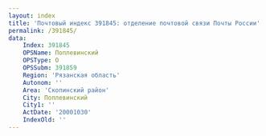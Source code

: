 ```yaml
---
layout: index
title: 'Почтовый индекс 391845: отделение почтовой связи Почты России'
permalink: /391845/
data:
    Index: 391845
    OPSName: Поплевинский
    OPSType: О
    OPSSubm: 391859
    Region: 'Рязанская область'
    Autonom: ''
    Area: 'Скопинский район'
    City: Поплевинский
    City1: ''
    ActDate: '20001030'
    IndexOld: ''
---
```

